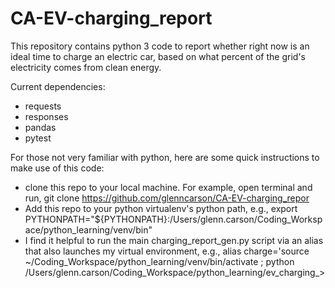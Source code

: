 # CA-EV-charging_report
This repository contains python 3 code to report whether right now is an ideal time to charge an electric car, based on what percent of the grid's electricity comes from clean energy.

Current dependencies:
- requests
- responses
- pandas
- pytest

For those not very familiar with python, here are some quick instructions to make use of this code:
- clone this repo to your local machine. For example, open terminal and run, git clone https://github.com/glenncarson/CA-EV-charging_repor
- Add this repo to your python virtualenv's python path, e.g., export PYTHONPATH="${PYTHONPATH}:/Users/glenn.carson/Coding_Workspace/python_learning/venv/bin"
- I find it helpful to run the main charging_report_gen.py script via an alias that also launches my virtual environment, e.g., alias charge='source ~/Coding_Workspace/python_learning/venv/bin/activate ; python /Users/glenn.carson/Coding_Workspace/python_learning/ev_charging_>
